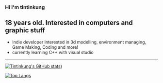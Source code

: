 ### Hi I'm tintinkung 
## 18 years old. Interested in computers and graphic stuff
- Indie developer Interested in 3d modelling, environment managing,  Game Making, Coding and more!
- currently learning C++ with visual studio
---
[![Tintinkung's GitHub stats](https://github-readme-stats.vercel.app/api?username=tintinkung&count_privates=true&show_icons=true&theme=onedark&count_private))](https://github.com/anuraghazra/github-readme-stats)

[![Top Langs](https://github-readme-stats.vercel.app/api/top-langs/?username=tintinkung&theme=onedark&count_privates=true&show_icons=true&langs_count=5)](https://github.com/anuraghazra/github-readme-stats)
<!--
**tintinkung/tintinkung** is a ✨ _special_ ✨ repository because its `README.md` (this file) appears on your GitHub profile.

Here are some ideas to get you started:

- 🔭 I’m currently working on ...
- 🌱 I’m currently learning ...
- 👯 I’m looking to collaborate on ...
- 🤔 I’m looking for help with ...
- 💬 Ask me about ...
- 📫 How to reach me: ...
- 😄 Pronouns: ...
- ⚡ Fun fact: ...
-->

